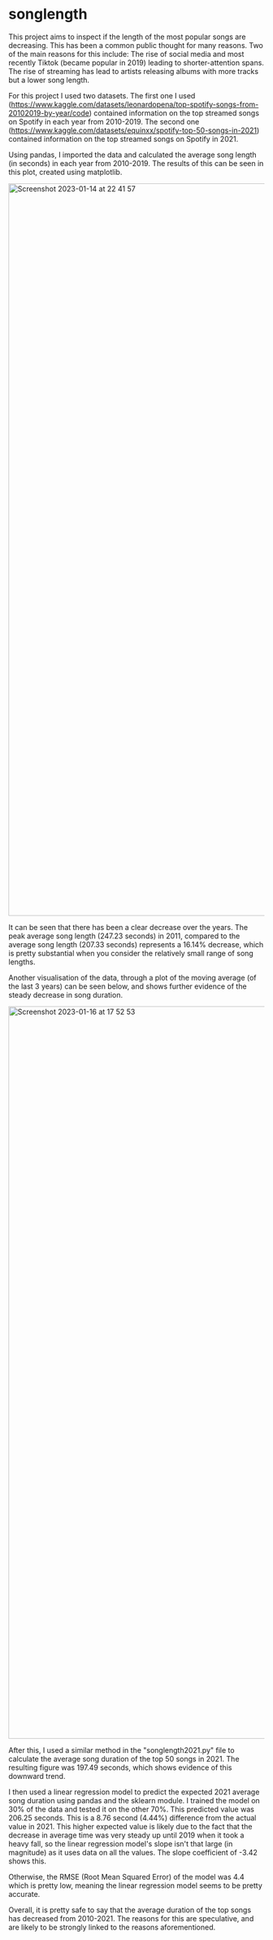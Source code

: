 # songlength

This project aims to inspect if the length of the most popular songs are decreasing. This has been a common public thought for many reasons. Two of the main reasons for this include: 
The rise of social media and most recently Tiktok (became popular in 2019) leading to shorter-attention spans.
The rise of streaming has lead to artists releasing albums with more tracks but a lower song length.

For this project I used two datasets. The first one I used (https://www.kaggle.com/datasets/leonardopena/top-spotify-songs-from-20102019-by-year/code) contained information on the top streamed songs on Spotify in each year from 2010-2019. The second one (https://www.kaggle.com/datasets/equinxx/spotify-top-50-songs-in-2021) contained information on the top streamed songs on Spotify in 2021. 

Using pandas, I imported the data and calculated the average song length (in seconds) in each year from 2010-2019. The results of this can be seen in this plot, created using matplotlib.

<img width="1440" alt="Screenshot 2023-01-14 at 22 41 57" src="https://user-images.githubusercontent.com/122220434/212500271-43b0d9c4-0cc4-44e5-8839-d17f000d236f.png">


It can be seen that there has been a clear decrease over the years. The peak average song length (247.23 seconds) in 2011, compared to the average song length (207.33 seconds) represents a 16.14% decrease, which is pretty substantial when you consider the relatively small range of song lengths.

Another visualisation of the data, through a plot of the moving average (of the last 3 years) can be seen below, and shows further evidence of the steady decrease in song duration. 

<img width="1440" alt="Screenshot 2023-01-16 at 17 52 53" src="https://user-images.githubusercontent.com/122220434/212740388-5adf5849-a9e6-472e-ae27-28bff2343099.png">


After this, I used a similar method in the "songlength2021.py" file to calculate the average song duration of the top 50 songs in 2021. The resulting figure was 197.49 seconds, which shows evidence of this downward trend.

I then used a linear regression model to predict the expected 2021 average song duration using pandas and the sklearn module. I trained the model on 30% of the data and tested it on the other 70%. This predicted value was 206.25 seconds. This is a 8.76 second (4.44%) difference from the actual value in 2021. This higher expected value is likely due to the fact that the decrease in average time was very steady up until 2019 when it took a heavy fall, so the linear regression model's slope isn't that large (in magnitude) as it uses data on all the values. The slope coefficient of -3.42 shows this.

Otherwise, the RMSE (Root Mean Squared Error) of the model was 4.4 which is pretty low, meaning the linear regression model seems to be pretty accurate.


Overall, it is pretty safe to say that the average duration of the top songs has decreased from 2010-2021. The reasons for this are speculative, and are likely to be strongly linked to the reasons aforementioned.

